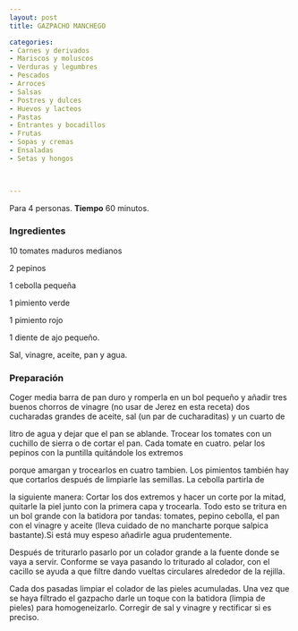 ```yaml
---
layout: post
title: GAZPACHO MANCHEGO

categories:
- Carnes y derivados
- Mariscos y moluscos
- Verduras y legumbres
- Pescados
- Arroces
- Salsas
- Postres y dulces
- Huevos y lacteos
- Pastas
- Entrantes y bocadillos
- Frutas
- Sopas y cremas
- Ensaladas
- Setas y hongos
 


---
```


Para 4 personas.
<b>Tiempo</b> 60 minutos.

<h3>Ingredientes</h3>

10 tomates maduros medianos

2 pepinos

1 cebolla pequeña

1 pimiento verde

1 pimiento rojo

1 diente de ajo pequeño.

Sal, vinagre, aceite, pan y agua.

<h3>Preparación</h3>

Coger media barra de pan duro y romperla en un bol pequeño y añadir tres buenos chorros de vinagre (no usar de Jerez en esta receta) dos cucharadas grandes de aceite, sal (un par de cucharaditas) y un cuarto de

litro de agua y dejar que el pan se ablande. Trocear los tomates con un cuchillo de sierra o de cortar el pan. Cada tomate en cuatro. pelar los pepinos con la puntilla quitándole los extremos

porque amargan y trocearlos en cuatro tambien. Los pimientos también hay que cortarlos después de limpiarle las semillas. La cebolla partirla de

la siguiente manera: Cortar los dos extremos y hacer un corte por la mitad, quitarle la piel junto con la primera capa y trocearla. Todo esto se tritura en un bol grande con la batidora por tandas: tomates, pepino cebolla, el pan con el vinagre y aceite (lleva cuidado de no mancharte porque salpica bastante).Si está muy espeso añadirle agua prudentemente.

Después de triturarlo pasarlo por un colador grande a la fuente donde se vaya a servir. Conforme se vaya pasando lo triturado al colador, con el cacillo se ayuda a que filtre dando vueltas circulares alrededor de la rejilla.

Cada dos pasadas limpiar el colador de las pieles acumuladas. Una vez que se haya filtrado el gazpacho darle un toque con la batidora (limpia de pieles) para homogeneizarlo. Corregir de sal y vinagre y rectificar si es preciso.

